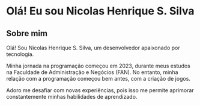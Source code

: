 # Olá! Eu sou Nicolas Henrique S. Silva

## Sobre mim
Olá! Sou Nicolas Henrique S. Silva, um desenvolvedor apaixonado por tecnologia.

Minha jornada na programação começou em 2023, durante meus estudos na Faculdade de Administração e Negócios (FAN). No entanto, minha relação com a programação começou bem antes, com a criação de jogos.

Adoro me desafiar com novas experiências, pois isso me permite aprimorar constantemente minhas habilidades de aprendizado.
